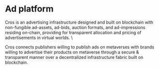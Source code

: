 # Ad platform

Cros is an advertising infrastructure designed and built on blockchain with non-fungible ad-assets, ad-bids, auction formats, and ad-impressions residing on-chain, providing for transparent allocation and pricing of advertisements in virtual worlds. \


Cros connects publishers willing to publish ads on metaverses with brands willing to advertise their products on metaverse through a secure & transparent manner over a decentralized infrastructure fabric built on blockchain.&#x20;
